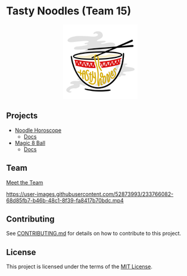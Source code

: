 # Tasty Noodles (Team 15)

<p align="center">
  <img src="./admin/branding/tasty-noodles-icon.png" alt="Tasty Noodles" width="200"/>
</p>


## Projects

- [Noodle Horoscope](https://cse110-sp23-group15.github.io/cse110-sp23-group15/fortunetelling/index.html)
  - [Docs](https://cse110-sp23-group15.github.io/cse110-sp23-group15/fortunetelling/docs/index.html)
- [Magic 8 Ball](https://cse110-sp23-group15.github.io/cse110-sp23-group15/magic8ball/index.html)
  - [Docs](https://github.com/cse110-sp23-group15/cse110-sp23-group15/blob/main/magic8ball/README.md)

## Team

[Meet the Team](https://github.com/cse110-sp23-group15/cse110-sp23-group15/blob/main/admin/team.md)

https://user-images.githubusercontent.com/52873993/233766082-68d85fb7-b46b-48c1-8f39-fa8417b70bdc.mp4

## Contributing

See [CONTRIBUTING.md](https://github.com/cse110-sp23-group15/cse110-sp23-group15/blob/main/CONTRIBUTING.md) for details on how to contribute to
this project.

## License

This project is licensed under the terms of the [MIT License](https://github.com/cse110-sp23-group15/cse110-sp23-group15/blob/main/LICENSE).

